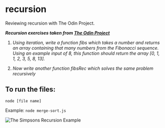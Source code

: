 # recursion
Reviewing recursion with The Odin Project.

***Recursion exercises taken from [The Odin Project](https://www.theodinproject.com/lessons/javascript-recursion)***

1. *Using iteration, write a function fibs which takes a number and returns an array containing that many numbers from the Fibonacci sequence. Using an example input of 8, this function should return the array [0, 1, 1, 2, 3, 5, 8, 13].*

2. *Now write another function fibsRec which solves the same problem recursively*

## To run the files:
  `node [file name]`
  
  Example:
  `node merge-sort.js`


![The Simpsons Recursion Example](https://media.giphy.com/media/3ov9jQX2Ow4bM5xxuM/giphy.gif)
